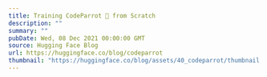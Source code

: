 ```yaml
---
title: Training CodeParrot 🦜 from Scratch
description: ""
summary: ""
pubDate: Wed, 08 Dec 2021 00:00:00 GMT
source: Hugging Face Blog
url: https://huggingface.co/blog/codeparrot
thumbnail: "https://huggingface.co/blog/assets/40_codeparrot/thumbnail.png"
---
```


